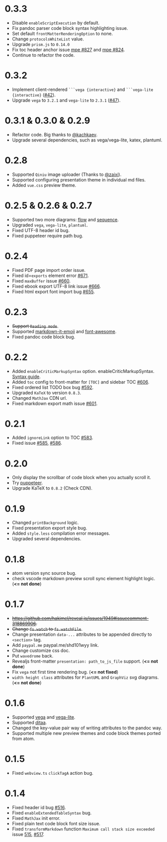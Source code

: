 # 0.3.3

* Disable `enableScriptExecution` by default.
* Fix pandoc parser code block syntax highlighting issue.
* Set default `frontMatterRenderingOption` to none.
* Change `protocolsWhiteList` value.
* Upgrade `prism.js` to `0.14.0`
* Fix toc header anchor issue [mpe #827](https://github.com/shd101wyy/markdown-preview-enhanced/issues/827) and [mpe #824](https://github.com/shd101wyy/markdown-preview-enhanced/issues/824).
* Continue to refactor the code.

# 0.3.2

* Implement client-rendered ` ```vega {interactive} ` and ` ```vega-lite {interactive} ` ([#42](https://github.com/shd101wyy/mume/pull/42)).
* Upgrade `vega` to `3.2.1` and `vega-lite` to `2.3.1` ([#47](https://github.com/shd101wyy/mume/pull/47)).

# 0.3.1 & 0.3.0 & 0.2.9

* Refactor code. Big thanks to [@kachkaev](https://github.com/kachkaev).
* Upgrade several dependencies, such as vega/vega-lite, katex, plantuml.

# 0.2.8

* Supported `Qiniu` image uploader (Thanks to [@zaixi](https://github.com/zaixi)).
* Supported configuring presentation theme in individual md files.
* Added `vue.css` preview theme.

# 0.2.5 & 0.2.6 & 0.2.7

* Supported two more diagrams: [flow](http://flowchart.js.org/) and [sequence](https://bramp.github.io/js-sequence-diagrams/).
* Upgraded `vega`, `vega-lite`, `plantuml`.
* Fixed UTF-8 header id bug.
* Fixed puppeteer require path bug.

# 0.2.4

* Fixed PDF page import order issue.
* Fixed id=`exports` element error [#671](https://github.com/shd101wyy/markdown-preview-enhanced/issues/671).
* Fixed `maxBuffer` issue [#660](https://github.com/shd101wyy/markdown-preview-enhanced/issues/660).
* Fixed ebook export UTF-8 link issue [#666](https://github.com/shd101wyy/markdown-preview-enhanced/issues/666).
* Fixed html export font import bug [#655](https://github.com/shd101wyy/markdown-preview-enhanced/issues/655).

# 0.2.3

* ~~Support `Reading mode`~~.
* Supported [markdown-it-emoji](https://github.com/markdown-it/markdown-it-emoji) and [font-awesome](https://github.com/FortAwesome/Font-Awesome).
* Fixed pandoc code block bug.

# 0.2.2

* Added `enableCriticMarkupSyntax` option. enableCriticMarkupSyntax. [Syntax guide](http://criticmarkup.com/users-guide.php).
* Added `toc` config to front-matter for `[TOC]` and sidebar TOC [#606](https://github.com/shd101wyy/markdown-preview-enhanced/issues/606).
* Fixed ordered list TODO box bug [#592](https://github.com/shd101wyy/markdown-preview-enhanced/issues/592).
* Upgraded `KaTeX` to version `0.8.3`.
* Changed `MathJax` CDN url.
* Fixed markdown export math issue [#601](https://github.com/shd101wyy/markdown-preview-enhanced/issues/601).

# 0.2.1

* Added `ignoreLink` option to TOC [#583](https://github.com/shd101wyy/markdown-preview-enhanced/issues/583).
* Fixed issue [#585](https://github.com/shd101wyy/markdown-preview-enhanced/issues/585), [#586](https://github.com/shd101wyy/markdown-preview-enhanced/issues/585).

# 0.2.0

* Only display the scrollbar of code block when you actually scroll it.
* Try [puppeteer](https://github.com/GoogleChrome/puppeteer).
* Upgrade KaTeX to `0.8.2` (Check CDN).

# 0.1.9

* Changed `printBackground` logic.
* Fixed presentation export style bug.
* Added `style.less` compilation error messages.
* Upgraded several dependencies.

# 0.1.8

* atom version sync source bug.
* check vscode markdown preview scroll sync element highlight logic. (**<= not done**)

# 0.1.7

* ~~https://github.com/hakimel/reveal.js/issues/1949#issuecomment-318869906.~~
* ~~Change `fs.watch` to `fs.watchFile`~~.
* Change presentation `data-...` attributes to be appended directly to `<section>` tag.
* Add `paypal.me` paypal.me/shd101wyy link.
* Change customize css doc.
* Put `wavedrome` back.
* Revealjs front-matter `presentation: path_to_js_file` support. (**<= not done**)
* Fix `vega` not first time rendering bug. (**<= not fixed**)
* `width height class` attributes for `PlantUML` and `GraphViz` svg diagrams. (**<= not done**)

# 0.1.6

* Supported [vega](https://vega.github.io/vega/) and [vega-lite](https://vega.github.io/vega-lite/).
* Supported [ditaa](https://github.com/stathissideris/ditaa).
* Changed the key-value pair way of writing attributes to the pandoc way.
* Supported multiple new preview themes and code block themes ported from atom.

# 0.1.5

* Fixed `webview.ts` `clickTagA` action bug.

# 0.1.4

* Fixed header id bug [#516](https://github.com/shd101wyy/markdown-preview-enhanced/issues/516).
* Fixed `enableExtendedTableSyntax` bug.
* Fixed `MathJax` init error.
* Fixed plain text code block font size issue.
* Fixed `transformMarkdown` function `Maximum call stack size exceeded` issue [515](https://github.com/shd101wyy/markdown-preview-enhanced/issues/515), [#517](https://github.com/shd101wyy/markdown-preview-enhanced/issues/517).
